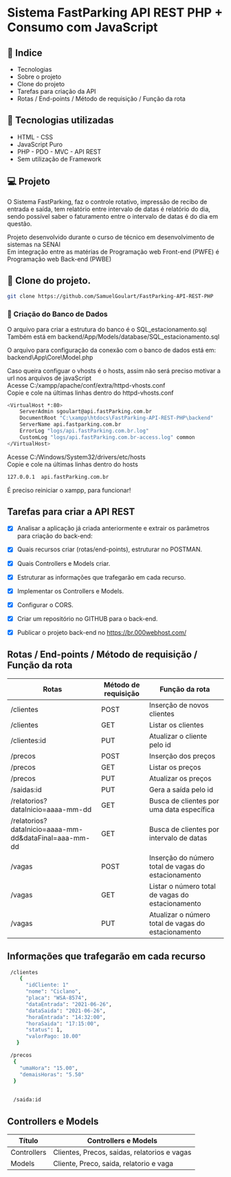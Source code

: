 # Sistema FastParking API REST PHP + Consumo com JavaScript
 
 <h2>📕 Indice</h2>

<ul>
  <li>Tecnologias</li>
  <li>Sobre o projeto</li>
  <li>Clone do projeto</li>
  <li>Tarefas para criação da API</li>
  <li>Rotas / End-points / Método de requisição / Função da rota</li>

</ul>

## 🧪 Tecnologias utilizadas
<ul>
  <li>HTML - CSS</li>
  <li>JavaScript Puro</li>
  <li>PHP - PDO - MVC - API REST</li>
   <li>Sem utilização de Framework</li>
</ul>

## 💻 Projeto

O Sistema FastParking, faz o controle rotativo, impressão de recibo de entrada e saída, tem relatório entre intervalo de datas é relatório do dia, sendo possível saber o faturamento entre o intervalo de datas é do dia em questão.  

Projeto desenvolvido durante o curso de técnico em desenvolvimento de sistemas na SENAI <br>
Em integração entre as matérias de Programação web Front-end (PWFE) é Programação web Back-end (PWBE)

## 🚀 Clone do projeto.

```bash
git clone https://github.com/SamuelGoulart/FastParking-API-REST-PHP
```

### 💾 Criação do Banco de Dados
O arquivo para criar a estrutura do banco é o SQL_estacionamento.sql<br>
Também está em backend/App/Models/database/SQL_estacionamento.sql

O arquivo para configuração da conexão com o banco de dados está em:<br>
backend\App\Core\Model.php

Caso queira configuar o vhosts é o hosts, assim não será preciso motivar a url nos arquivos de javaScript<br>
Acesse C:/xampp/apache/conf/extra/httpd-vhosts.conf <br>
Copie e cole na últimas linhas dentro do httpd-vhosts.conf
```bash
<VirtualHost *:80>
    ServerAdmin sgoulart@api.fastParking.com.br
    DocumentRoot "C:\xampp\htdocs\FastParking-API-REST-PHP\backend"
    ServerName api.fastparking.com.br
    ErrorLog "logs/api.fastParking.com.br.log"
    CustomLog "logs/api.fastParking.com.br-access.log" common
</VirtualHost>
```

Acesse C:/Windows/System32/drivers/etc/hosts <br>
Copie e cole na últimas linhas dentro do hosts
```bash
127.0.0.1  api.fastParking.com.br
```
É preciso reiniciar o xampp, para funcionar!

## Tarefas para criar a API REST

- [x] Analisar a aplicação já criada anteriormente e extrair os parâmetros para criação do back-end:
- [x] Quais recursos criar (rotas/end-points), estruturar no POSTMAN.
- [x] Quais Controllers e Models criar.
- [x] Estruturar as informações que trafegarão em cada recurso.
- [x] Implementar os Controllers e Models.
- [X] Configurar o CORS.
- [X] Criar um repositório no GITHUB para o back-end. 
- [X] Publicar o projeto back-end no https://br.000webhost.com/


## Rotas / End-points / Método de requisição / Função da rota
**Rotas**              | **Método de requisição**    |**Função da rota**
-----------            |-------------                |---------  
/clientes              | POST                        |Inserção de novos clientes
/clientes              | GET                         |Listar os clientes
/clientes:id           | PUT                         |Atualizar o cliente pelo id
/precos                | POST                        |Inserção dos preços
/precos                | GET                         |Listar os preços
/precos                | PUT                         |Atualizar os preços
/saidas:id             | PUT                         |Gera a saída pelo id
/relatorios?dataInicio=aaaa-mm-dd  | GET             |Busca de clientes por uma data específica
/relatorios?dataInicio=aaaa-mm-dd&dataFinal=aaa-mm-dd  | GET    |Busca de clientes por intervalo de datas
/vagas                 | POST                        |Inserção do número total de vagas do estacionamento
/vagas                 | GET                         |Listar o número total de vagas do estacionamento
/vagas                 | PUT                         |Atualizar o número total de vagas do estacionamento




## Informações que trafegarão em cada recurso
``` bash
 /clientes
    {
      "idCliente: 1"
      "nome": "Ciclano",
      "placa": "WSA-8574",
      "dataEntrada": "2021-06-26",
      "dataSaida": "2021-06-26",
      "horaEntrada": "14:32:00",
      "horaSaida": "17:15:00",
      "status": 1,
      "valorPago: 10.00"
   }
```

``` bash
 /precos
  {
    "umaHora": "15.00",
    "demaisHoras": "5.50"
  }
  
```
``` bash
  /saida:id
```

## Controllers e Models
**Título**          | Controllers e Models             
--------------------|-                                           
Controllers          | Clientes, Precos, saidas, relatorios e vagas                           
Models               | Cliente, Preco, saida, relatorio e vaga                            

